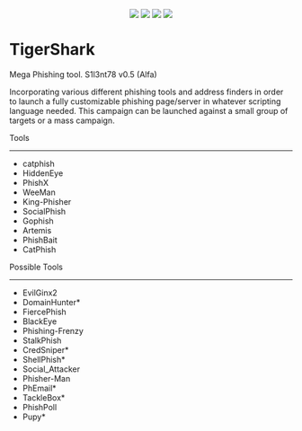 <p align="center">
 <img src="https://github.com/s1l3n7h0s7/TigerShark/blob/master/.vs/TigerShark.png" alt="" />
</p>

<p align="center">
 <a href="#"><img align="center" src="https://img.shields.io/github/issues/s1l3n7h0s7/TigerShark" /></a> 
 <a href="#"><img align="center" src="https://img.shields.io/github/forks/s1l3n7h0s7/TigerShark" /></a>
 <a href="#"><img align="center" src="https://img.shields.io/github/stars/s1l3n7h0s7/TigerShark" /></a>
 <a href="#"><img align="center" src="https://img.shields.io/badge/Build-v0.5%20(Alfa)-orange"/></a>
 </p>


# TigerShark
Mega Phishing tool.
S1l3nt78
v0.5 (Alfa)

Incorporating various different phishing tools and address finders in order to launch a fully customizable phishing page/server in
whatever scripting language needed. 
This campaign can be launched against a small group of targets or a mass campaign.

Tools
*****

- catphish
- HiddenEye
- PhishX
- WeeMan
- King-Phisher
- SocialPhish
- Gophish
- Artemis
- PhishBait
- CatPhish


Possible Tools
*****************

- EvilGinx2
- DomainHunter*
- FiercePhish
- BlackEye
- Phishing-Frenzy
- StalkPhish
- CredSniper*
- ShellPhish*
- Social_Attacker
- Phisher-Man
- PhEmail*
- TackleBox*
- PhishPoll
- Pupy*
